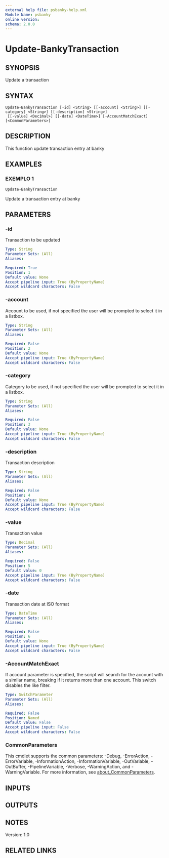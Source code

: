 ```yaml
---
external help file: psbanky-help.xml
Module Name: psbanky
online version:
schema: 2.0.0
---
```


# Update-BankyTransaction

## SYNOPSIS
Update a transaction

## SYNTAX

```
Update-BankyTransaction [-id] <String> [[-account] <String>] [[-category] <String>] [[-description] <String>]
 [[-value] <Decimal>] [[-date] <DateTime>] [-AccountMatchExact] [<CommonParameters>]
```

## DESCRIPTION
This function update transaction entry at banky

## EXAMPLES

### EXEMPLO 1
```
Update-BankyTransaction
```

Update a transaction entry at banky

## PARAMETERS

### -id
Transaction to be updated

```yaml
Type: String
Parameter Sets: (All)
Aliases:

Required: True
Position: 1
Default value: None
Accept pipeline input: True (ByPropertyName)
Accept wildcard characters: False
```

### -account
Account to be used, if not specified the user will be prompted to select it in a listbox.

```yaml
Type: String
Parameter Sets: (All)
Aliases:

Required: False
Position: 2
Default value: None
Accept pipeline input: True (ByPropertyName)
Accept wildcard characters: False
```

### -category
Category to be used, if not specified the user will be prompted to select it in a listbox.

```yaml
Type: String
Parameter Sets: (All)
Aliases:

Required: False
Position: 3
Default value: None
Accept pipeline input: True (ByPropertyName)
Accept wildcard characters: False
```

### -description
Transaction description

```yaml
Type: String
Parameter Sets: (All)
Aliases:

Required: False
Position: 4
Default value: None
Accept pipeline input: True (ByPropertyName)
Accept wildcard characters: False
```

### -value
Transaction value

```yaml
Type: Decimal
Parameter Sets: (All)
Aliases:

Required: False
Position: 5
Default value: 0
Accept pipeline input: True (ByPropertyName)
Accept wildcard characters: False
```

### -date
Transaction date at ISO format

```yaml
Type: DateTime
Parameter Sets: (All)
Aliases:

Required: False
Position: 6
Default value: None
Accept pipeline input: True (ByPropertyName)
Accept wildcard characters: False
```

### -AccountMatchExact
If account parameter is specified, the script will search for the account with a similar name, breaking if it returns more than one account.
This switch disables the like filter.

```yaml
Type: SwitchParameter
Parameter Sets: (All)
Aliases:

Required: False
Position: Named
Default value: False
Accept pipeline input: False
Accept wildcard characters: False
```

### CommonParameters
This cmdlet supports the common parameters: -Debug, -ErrorAction, -ErrorVariable, -InformationAction, -InformationVariable, -OutVariable, -OutBuffer, -PipelineVariable, -Verbose, -WarningAction, and -WarningVariable. For more information, see [about_CommonParameters](http://go.microsoft.com/fwlink/?LinkID=113216).

## INPUTS

## OUTPUTS

## NOTES
Version: 1.0

## RELATED LINKS
